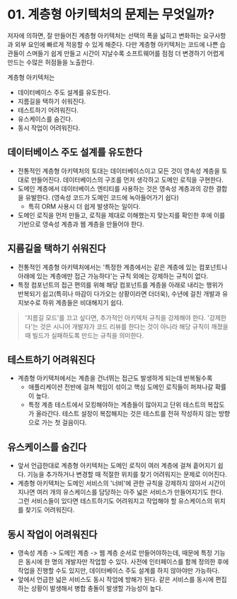 # 01. 계층형 아키텍처의 문제는 무엇일까?

저자에 의하면, 잘 만들어진 계층형 아키텍처는 선택의 폭을 넓히고 변화하는 요구사항과 외부 요인에 빠르게 적응할 수 있게 해준다. 다만 계층형 아키텍처는 코드에 나쁜 습관들이 스며들기 쉽게 만들고 시간이 지날수록 소프트웨어를 점점 더 변경하기 어렵게 만드는 수많은 허점들을 노출한다.

계층형 아키텍처는

- 데이터베이스 주도 설계를 유도한다.
- 지름길을 택하기 쉬워진다.
- 테스트하기 어려워진다.
- 유스케이스를 숨긴다.
- 동시 작업이 어려워진다.

## 데이터베이스 주도 설계를 유도한다

- 전통적인 계층형 아키텍처의 토대는 데이터베이스이고 모든 것이 영속성 계층을 토대로 만들어진다. 데이터베이스의 구조를 먼저 생각하고 도메인 로직을 구현한다.
- 도메인 계층에서 데이터베이스 엔티티를 사용하는 것은 영속성 계층과의 강한 결합을 유발한다. (영속성 코드가 도메인 코드에 녹아들어가기 쉽다)
  - 특히 ORM 사용시 더 쉽게 발생하는 일이다.
- 도메인 로직을 먼저 만들고, 로직을 제대로 이해했는지 맞는지를 확인한 후에 이를 기반으로 영속성 계층과 웹 계층을 만들어야 한다.

## 지름길을 택하기 쉬워진다

- 전통적인 계층형 아키텍처에서는 '특정한 계층에서는 같은 계층에 있는 컴포넌트나 아래에 있는 계층에만 접근 가능하다'는 규칙 외에는 강제하는 규칙이 없다.
- 특정 컴포넌트의 접근 편의를 위해 해당 컴포넌트를 계층을 아래로 내리는 행위가 반복되기 쉽고(특히나 마감이 다가오는 상황이라면 더더욱), 수년에 걸친 개발과 유지보수로 하위 계층들은 비대해지기 쉽다.

> '지름길 모드'를 끄고 싶다면, 추가적인 아키텍처 규칙을 강제해야 한다. '강제한다'는 것은 시니어 개발자가 코드 리뷰를 한다는 것이 아니라 해당 규칙이 깨졌을 때 빌드가 실패하도록 만드는 규칙을 의미한다.

## 테스트하기 어려워진다

- 계층형 아키텍처에서는 계층을 건너뛰는 접근도 발생하게 되는데 반복될수록
  - 애플리케이션 전반에 걸쳐 책임이 섞이고 핵심 도메인 로직들이 퍼져나갈 확률이 높다.
  - 특정 계층 테스트에서 모킹해야하는 계층들이 많아지고 단위 테스트의 복잡도가 올라간다. 테스트 설정이 복잡해지는 것은 테스트를 전혀 작성하지 않는 방향으로 가는 첫 걸음이다.

## 유스케이스를 숨긴다

- 앞서 언급한대로 계층형 아키텍처는 도메인 로직이 여러 계층에 걸쳐 흩어지기 쉽다. 기능을 추가하거나 변경할 때 적절한 위치를 찾기 어려워지는 문제로 이어진다.
- 계층형 아키텍처는 도메인 서비스의 '너비'에 관한 규칙을 강제하지 않아서 시간이 지나면 여러 개의 유스케이스를 담당하는 아주 넓은 서비스가 만들어지기도 한다. 그런 서비스들이 있다면 테스트하기도 어려워지고 작업해야 할 유스케이스의 위치를 찾기도 어려워진다.

## 동시 작업이 어려워진다

- 영속성 계층 -> 도메인 계층 -> 웹 계층 순서로 만들어야하는데, 때문에 특정 기능은 동시에 한 명의 개발자만 작업할 수 있다. 사전에 인터페이스를 함께 정의한 후에 작업을 진행할 수도 있지만, 데이터베이스 주도 설계를 하지 않아야만 가능하다.
- 앞에서 언급한 넓은 서비스도 동시 작업에 방해가 된다. 같은 서비스를 동시에 편집하는 상황이 발생해서 병합 충돌이 발생할 가능성이 높다.
